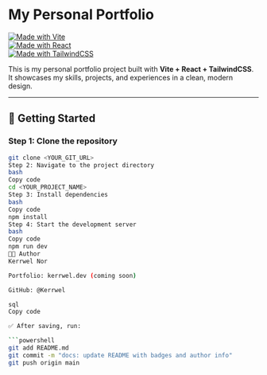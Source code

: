 # My Personal Portfolio 

[![Made with Vite](https://img.shields.io/badge/Made%20with-Vite-646CFF.svg)](https://vitejs.dev/)  
[![Made with React](https://img.shields.io/badge/Made%20with-React-61DAFB.svg)](https://reactjs.org/)  
[![Made with TailwindCSS](https://img.shields.io/badge/Styled%20with-TailwindCSS-38B2AC.svg)](https://tailwindcss.com/)  

This is my personal portfolio project built with **Vite + React + TailwindCSS**.  
It showcases my skills, projects, and experiences in a clean, modern design.  

---

## 🚀 Getting Started  

### Step 1: Clone the repository  
```bash
git clone <YOUR_GIT_URL>
Step 2: Navigate to the project directory
bash
Copy code
cd <YOUR_PROJECT_NAME>
Step 3: Install dependencies
bash
Copy code
npm install
Step 4: Start the development server
bash
Copy code
npm run dev
👨‍💻 Author
Kerrwel Nor

Portfolio: kerrwel.dev (coming soon) 

GitHub: @Kerrwel

sql
Copy code

✅ After saving, run:

```powershell
git add README.md
git commit -m "docs: update README with badges and author info"
git push origin main
